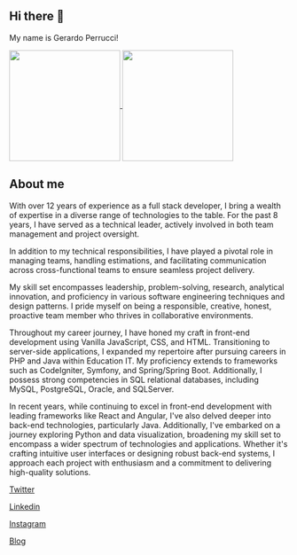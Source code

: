 ## Hi there 👋

My name is Gerardo Perrucci!

<a href="https://github.com/centrodph/github-readme-stats">
  <img height=200 align="center" src="https://github-readme-stats.vercel.app/api?username=centrodph" />
</a>
<a href="https://centrodph.github.io/gerardo-perrucci">
  <img height=200 align="center" src="https://github-readme-stats.vercel.app/api/top-langs?username=centrodph&layout=compact&langs_count=8&card_width=320" />
</a>


## About me

With over 12 years of experience as a full stack developer, I bring a wealth of expertise in a diverse range of technologies to the table. For the past 8 years, I have served as a technical leader, actively involved in both team management and project oversight.

In addition to my technical responsibilities, I have played a pivotal role in managing teams, handling estimations, and facilitating communication across cross-functional teams to ensure seamless project delivery.

My skill set encompasses leadership, problem-solving, research, analytical innovation, and proficiency in various software engineering techniques and design patterns. I pride myself on being a responsible, creative, honest, proactive team member who thrives in collaborative environments.

Throughout my career journey, I have honed my craft in front-end development using Vanilla JavaScript, CSS, and HTML. Transitioning to server-side applications, I expanded my repertoire after pursuing careers in PHP and Java within Education IT. My proficiency extends to frameworks such as CodeIgniter, Symfony, and Spring/Spring Boot. Additionally, I possess strong competencies in SQL relational databases, including MySQL, PostgreSQL, Oracle, and SQLServer.

In recent years, while continuing to excel in front-end development with leading frameworks like React and Angular, I've also delved deeper into back-end technologies, particularly Java. Additionally, I've embarked on a journey exploring Python and data visualization, broadening my skill set to encompass a wider spectrum of technologies and applications. Whether it's crafting intuitive user interfaces or designing robust back-end systems, I approach each project with enthusiasm and a commitment to delivering high-quality solutions.

[Twitter](https://twitter.com/GerardoPerrucci)

[Linkedin](https://www.linkedin.com/in/gerardoperrucci/)

[Instagram](https://www.instagram.com/gerardoperrucci)

[Blog](https://centrodph.github.io/gerardo-perrucci/)
